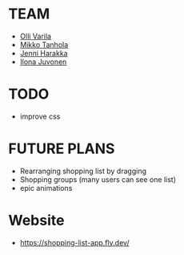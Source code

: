 TEAM 
===

* [Olli Varila](https://github.com/ollivarila)
* [Mikko Tanhola](https://github.com/M1kkoT)
* [Jenni Harakka](https://github.com/jennivh)
* [Ilona Juvonen](https://github.com/IlonaJuv)

TODO
===
- improve css

FUTURE PLANS
===
- Rearranging shopping list by dragging
- Shopping groups (many users can see one list)
- epic animations

Website
===
- https://shopping-list-app.fly.dev/
